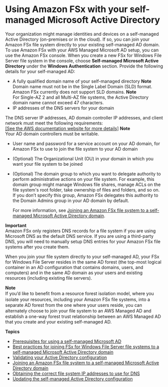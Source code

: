 # Using Amazon FSx with your self\-managed Microsoft Active Directory<a name="self-managed-AD"></a>

Your organization might manage identities and devices on a self\-managed Active Directory \(on\-premises or in the cloud\)\. If so, you can join your Amazon FSx file system directly to your existing self\-managed AD domain\. To use Amazon FSx with your AWS Managed Microsoft AD setup, you can use the Amazon FSx console\. When you create a new FSx for Windows File Server file system in the console, choose **Self\-managed Microsoft Active Directory** under the **Windows Authentication** section\. Provide the following details for your self\-managed AD: 
+  A fully qualified domain name of your self\-managed directory 
**Note**  
Domain name must not be in the Single Label Domain \(SLD\) format\. Amazon FSx currently does not support SLD domains\.
**Note**  
For Single\-AZ 2 and all Multi\-AZ file systems, the Active Directory domain name cannot exceed 47 characters\.
+  IP addresses of the DNS servers for your domain 

  The DNS server IP addresses, AD domain controller IP addresses, and client network must meet the following requirements:    
[\[See the AWS documentation website for more details\]](http://docs.aws.amazon.com/fsx/latest/WindowsGuide/self-managed-AD.html)
**Note**  
Your AD domain controllers must be writable\. 
+  User name and password for a service account on your AD domain, for Amazon FSx to use to join the file system to your AD domain 
+  \(Optional\) The Organizational Unit \(OU\) in your domain in which you want your file system to be joined
+ \(Optional\) The domain group to which you want to delegate authority to perform administrative actions on your file system\. For example, this domain group might manage Windows file shares, manage ACLs on the file system's root folder, take ownership of files and folders, and so on\. If you don’t specify this group, Amazon FSx delegates this authority to the Domain Admins group in your AD domain by default\. 

  For more information, see [Joining an Amazon FSx file system to a self\-managed Microsoft Active Directory domain](creating-joined-ad-file-systems.md)\.

**Important**  
Amazon FSx only registers DNS records for a file system if you are using Microsoft DNS as the default DNS service\. If you are using a third\-party DNS, you will need to manually setup DNS entries for your Amazon FSx file systems after you create them\.

 When you join your file system directly to your self\-managed AD, your FSx for Windows File Server resides in the same AD forest \(the top\-most logical container in an AD configuration that contains domains, users, and computers\) and in the same AD domain as your users and existing resources \(including existing file servers\)\. 

**Note**  
If you’d like to beneﬁt from a resource forest isolation model, where you isolate your resources, including your Amazon FSx ﬁle systems, into a separate AD forest from the one where your users reside, you can alternately choose to join your ﬁle system to an AWS Managed AD and establish a one\-way forest trust relationship between an AWS Managed AD that you create and your existing self\-managed AD\. 

**Topics**
+ [Prerequisites for using a self\-managed Microsoft AD](self-manage-prereqs.md)
+ [Best practices for joining FSx for Windows File Server file systems to a self\-managed Microsoft Active Directory domain](self-managed-AD-best-practices.md)
+ [Validating your Active Directory configuration](validate-ad-config.md)
+ [Joining an Amazon FSx file system to a self\-managed Microsoft Active Directory domain](creating-joined-ad-file-systems.md)
+ [Obtaining the correct file system IP addresses to use for DNS](file-system-ip-addresses-for-dns.md)
+ [Updating the self\-managed Active Directory configuration](update-self-ad-config.md)